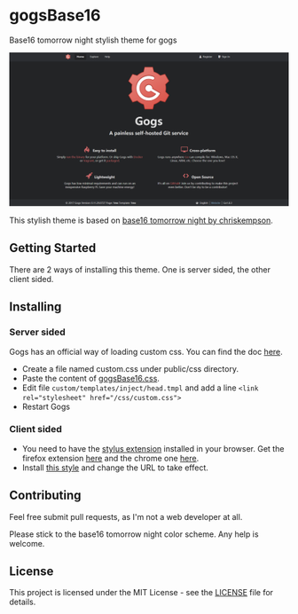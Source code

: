 # gogsBase16
Base16 tomorrow night stylish theme for gogs

![gogsBase16 preview image](assets/preview.png)

This stylish theme is based on [base16 tomorrow night by chriskempson](https://github.com/chriskempson/base16).

## Getting Started

There are 2 ways of installing this theme. One is server sided, the other client sided.

## Installing

### Server sided

Gogs has an official way of loading custom css. You can find the doc [here](https://gogs.io/docs/features/custome_template).

*   Create a file named custom.css under public/css directory.
*   Paste the content of [gogsBase16.css](gogsBase16.css).
*   Edit file ```custom/templates/inject/head.tmpl``` and add a line ```<link rel="stylesheet" href="/css/custom.css">```
*   Restart Gogs

### Client sided
*   You need to have the [stylus extension](https://github.com/openstyles/stylus) installed in your browser. Get the firefox extension [here](https://addons.mozilla.org/de/firefox/addon/styl-us/) and the chrome one [here](https://chrome.google.com/webstore/detail/stylus/clngdbkpkpeebahjckkjfobafhncgmne).
*   Install [this style](https://userstyles.org/styles/155619/gogsbase16) and change the URL to take effect.


## Contributing
Feel free submit pull requests, as I'm not a web developer at all.

Please stick to the base16 tomorrow night color scheme. Any help is welcome.

## License
This project is licensed under the MIT License - see the [LICENSE](LICENSE.md) file for details.
